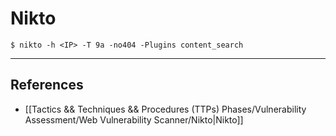 # Nikto

`$ nikto -h <IP> -T 9a -no404 -Plugins content_search`

---
## References

- [[Tactics && Techniques && Procedures (TTPs) Phases/Vulnerability Assessment/Web Vulnerability Scanner/Nikto|Nikto]]